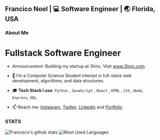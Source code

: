 <h2> Francico Noel | 💻 Software Engineer | 🌏 Florida, USA </h2>

### About Me
<h1><bold> Fullstack Software Engineer </bold></h1>

- _Announcement_: Building my startup at 3linic. Visit www.3linic.com.

- 🌱 I’m a Computer Science Student interest in full-stack web development, algorithms, and data structures.
- 🎓 **Tech Stack I use**: `Python` , `JavaScript` , `React` , `HTML` , `CSS` , `Node`, `Express`, `SQL`.

- 📫 Reach me: [Instagram](https://instagram.com/byfnoel/), [Twitter](https://www.twitter.com/byfnoel/), [LinkedIn](https://www.linkedin.com/in/francisconoel/) and [Portfolio](https://francisconoel.com/)

### STATS

![Francisco's github stats](https://github-readme-stats.vercel.app/api/?username=byfnoel&show_icons=true&title_color=1F75C8&icon_color=2AA410&text_color=043667&bg_color=ffffff)
![Most Used Languages](https://github-readme-stats.vercel.app/api/top-langs/?username=byfnoel&layout=compact)

